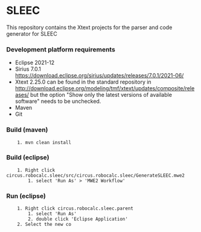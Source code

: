 # SLEEC
This repository contains the Xtext projects for the parser and code generator for SLEEC

### Development platform requirements ###

* Eclipse 2021-12
* Sirius 7.0.1 <https://download.eclipse.org/sirius/updates/releases/7.0.1/2021-06/>
* Xtext 2.25.0 can be found in the standard repository in <http://download.eclipse.org/modeling/tmf/xtext/updates/composite/releases/> but the option "Show only the latest versions of available software" needs to be unchecked.
* Maven
* Git

### Build (maven) ###

        1. mvn clean install

### Build (eclipse) ###

        1. Right click circus.robocalc.sleec/src/circus.robocalc.sleec/GenerateSLEEC.mwe2
            1. select 'Run As' > 'MWE2 Workflow'

### Run (eclipse) ###

        1. Right click circus.robocalc.sleec.parent
            1. select 'Run As'
            2. double click 'Eclipse Application'
        2. Select the new co
